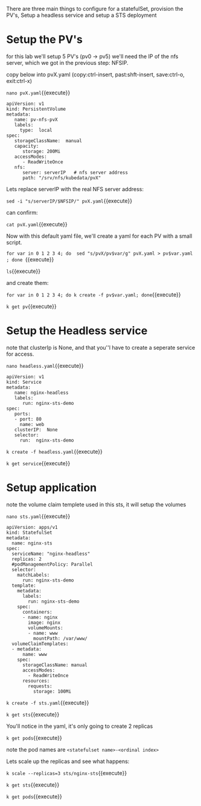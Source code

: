 
There are three main things to configure for a statefulSet, provision the PV's, Setup a headless service and setup a STS deployment


# Setup the PV's

for this lab we'll setup 5 PV's (pv0 -> pv5)
we'll need the IP of the nfs server, which we got in the previous step: NFSIP.

copy below into pvX.yaml (copy:ctrl-insert, past:shft-insert, save:ctrl-o, exit:ctrl-x)

`nano pvX.yaml`{{execute}}

```
apiVersion: v1
kind: PersistentVolume
metadata:
   name: pv-nfs-pvX
   labels:
     type:  local
spec:
   storageClassName:  manual
   capacity:
      storage: 200Mi
   accessModes:
      - ReadWriteOnce
   nfs:
      server: serverIP   # nfs server address
      path: "/srv/nfs/kubedata/pvX"
```


Lets replace serverIP with the real NFS server address:

`sed -i "s/serverIP/$NFSIP/" pvX.yaml`{{execute}} 

can confirm:

`cat pvX.yaml`{{execute}}

Now with this default yaml file, we'll create a yaml for each PV with a small script.

`for var in 0 1 2 3 4; do  sed "s/pvX/pv$var/g" pvX.yaml > pv$var.yaml ; done `{{execute}}

`ls`{{execute}}

and create them:

`for var in 0 1 2 3 4; do k create -f pv$var.yaml; done`{{execute}}

`k get pv`{{execute}}

# Setup the Headless service

note that clusterIp is None, and that you''l have to create a seperate service for access.

`nano headless.yaml`{{execute}}

```
apiVersion: v1
kind: Service
metadata:
   name: nginx-headless
   labels:
      run: nginx-sts-demo
spec:
   ports:
   - port: 80
     name: web
   clusterIP:  None
   selector:
     run:  nginx-sts-demo
```

`k create -f headless.yaml`{{execute}}

`k get service`{{execute}}

# Setup application

note the volume claim templete used in this sts, it will setup the volumes

`nano sts.yaml`{{execute}}

```
apiVersion: apps/v1
kind: StatefulSet
metadata:
  name: nginx-sts
spec:
  serviceName: "nginx-headless"
  replicas: 2
  #podManagementPolicy: Parallel
  selector:
    matchLabels:
      run: nginx-sts-demo
  template:
    metadata:
      labels:
        run: nginx-sts-demo
    spec:
      containers:
      - name: nginx
        image: nginx
        volumeMounts:
        - name: www
          mountPath: /var/www/
  volumeClaimTemplates:
  - metadata:
      name: www
    spec:
      storageClassName: manual
      accessModes:
        - ReadWriteOnce
      resources:
        requests:
          storage: 100Mi
```


`k create -f sts.yaml`{{execute}}

`k get sts`{{execute}}

You'll notice in the yaml, it's only going to create 2 replicas

`k get pods`{{execute}}

note the pod names are `<statefulset name>-<ordinal index>`



Lets scale up the replicas and see what happens:

`k scale --replicas=3 sts/nginx-sts`{{execute}}

`k get sts`{{execute}}

`k get pods`{{execute}}

